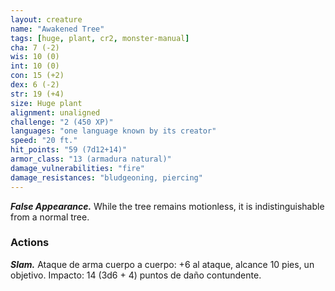 ```yaml
---
layout: creature
name: "Awakened Tree"
tags: [huge, plant, cr2, monster-manual]
cha: 7 (-2)
wis: 10 (0)
int: 10 (0)
con: 15 (+2)
dex: 6 (-2)
str: 19 (+4)
size: Huge plant
alignment: unaligned
challenge: "2 (450 XP)"
languages: "one language known by its creator"
speed: "20 ft."
hit_points: "59 (7d12+14)"
armor_class: "13 (armadura natural)"
damage_vulnerabilities: "fire"
damage_resistances: "bludgeoning, piercing"
---
```


***False Appearance.*** While the tree remains motionless, it is indistinguishable from a normal tree.

### Actions

***Slam.*** Ataque de arma cuerpo a cuerpo: +6 al ataque, alcance 10 pies, un objetivo. Impacto: 14 (3d6 + 4) puntos de daño contundente.